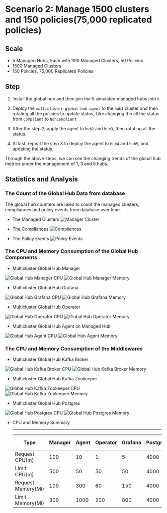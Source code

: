 # Scenario 2: Manage 1500 clusters and 150 policies(75,000 replicated policies)

## Scale

- 5 Managed Hubs, Each with 300 Managed Clusters, 50 Policies
- 1500 Managed Clusters
- 150 Policies, 75,000 Replicated Policies

## Step

1. Install the global hub and then join the 5 simulated managed hubs into it

2. Deploy the `multicluster-global-hub-agent` to the `hub1` cluster and then rotating all the policies to update status, Like changing the all the status from `Compliant` to `NonCompliant`

3. After the step 2, apply the agent to `hub2` and `hub3`, then rotating all the status.

4. At last, repeat the step 3 to deploy the agent to `hub4` and `hub5`, and updating the status.

Through the above steps, we can see the changing trends of the global hub metrics under the management of 1, 3 and 5 hubs.

## Statistics and Analysis

### The Count of the Global Hub Data from database

The global hub counters are used to count the managed clusters, compliances and policy events from database over time. 

- The Managed Clusters
![Manager Cluster](./images/2-global-hub-count-cluster.png)

- The Compliances
![Compliances](./images/2-global-hub-count-compliance.png)

- The Policy Events
![Policy Events](./images/2-global-hub-count-event.png)

### The CPU and Memory Consumption of the Global Hub Components

- Multicluster Global Hub Manager

![Global Hub Manager CPU](./images/2-manager-cpu-usage.png)
![Global Hub Manager Memory](./images/2-manager-memory-usage.png)

- Multicluster Global Hub Grafana

![Global Hub Grafana CPU](./images/2-grafana-cpu-usage.png)
![Global Hub Grafana Memory](./images/2-grafana-memory-usage.png)

- Multicluster Global Hub Operator

![Global Hub Operator CPU](./images/2-operator-cpu-usage.png)
![Global Hub Operator Memory](./images/2-operator-memory-usage.png)

- Multicluster Global Hub Agent on Managed Hub

![Global Hub Agent CPU](./images/2-agent-cpu-usage.png)
![Global Hub Agent Memory](./images/2-agent-memory-usage.png)

### The CPU and Memory Consumption of the Middlewares

- Multicluster Global Hub Kafka Broker

![Global Hub Kafka Broker CPU](./images/2-kafka-broker-cpu-usage.png)
![Global Hub Kafka Broker Memory](./images/2-kafka-broker-memory-usage.png)

- Multicluster Global Hub Kafka Zookeeper

![Global Hub Kafka Zookeeper CPU](./images/2-kafka-zookeeper-cpu-usage.png)
![Global Hub Kafka Zookeeper Memory](./images/2-kafka-zookeeper-memory-usage.png)

- Multicluster Global Hub Postgres

![Global Hub Postgres CPU](./images/2-postgres-cpu-usage.png)
![Global Hub Postgres Memory](./images/2-postgres-memory-usage.png)

- CPU and Memory Summary

  ---
  | Type               | Manager | Agent | Operator | Grafana | Postgres | Kafka Broker | Kafka Zookeeper |
  |---|---|---|---|---|---|---|---|
  | Request CPU(m)     | 100     | 10    | 1   | 5    | 4000   | 4      | 10  |
  | Limit CPU(m)       | 500     | 50    | 50  | 50   | 4000   | 200    | 30  |
  | Request Memory(Mi) | 100     | 300   | 60  | 150  | 4000   | 1.5 Gi | 800 |
  | Limit Memory(Mi)   | 300     | 1000  | 200 | 800  | 4000   | 5 Gi   | 2 Gi|
